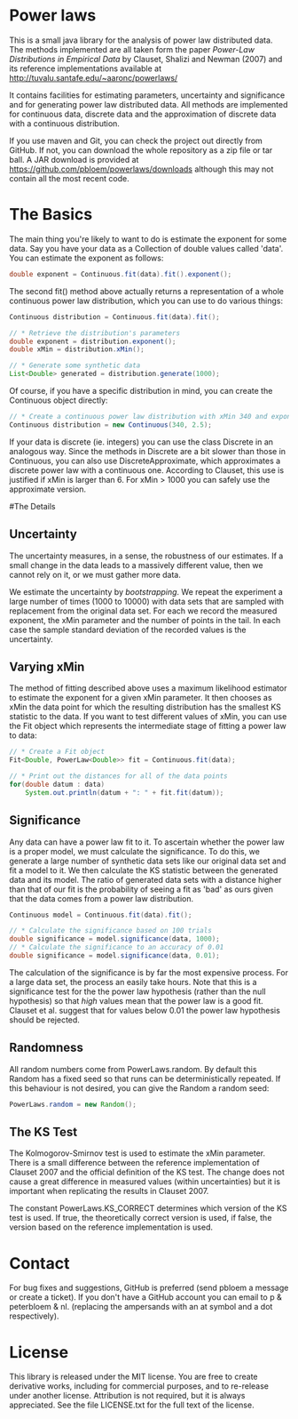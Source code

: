 Power laws
=========

This is a small java library for the analysis of power law distributed data. The
methods implemented are all taken form the paper _Power-Law Distributions in 
Empirical Data_ by Clauset, Shalizi and Newman (2007) and its reference 
implementations available at http://tuvalu.santafe.edu/~aaronc/powerlaws/

It contains facilities for estimating parameters, uncertainty and significance 
and for generating power law distributed data. All methods are implemented for 
continuous data, discrete data and the approximation of discrete data with a 
continuous distribution.

If you use maven and Git, you can check the project out directly from GitHub. If
not, you can download the whole repository as a zip file or tar ball. A JAR
 download is provided at https://github.com/pbloem/powerlaws/downloads although 
this may not contain all the most recent code.
 
# The Basics

The main thing you're likely to want to do is estimate the exponent for 
some data. Say you have your data as a Collection of double values called 'data'.
You can estimate the exponent as follows:

```java
double exponent = Continuous.fit(data).fit().exponent();
```

The second fit() method above actually returns a representation of a whole 
continuous power law distribution, which you can use to do various things:

```java
Continuous distribution = Continuous.fit(data).fit();

// * Retrieve the distribution's parameters
double exponent = distribution.exponent();
double xMin = distribution.xMin();

// * Generate some synthetic data
List<Double> generated = distribution.generate(1000);
```

Of course, if you have a specific distribution in mind, you can create the 
Continuous object directly:
 
 ```java
 // * Create a continuous power law distribution with xMin 340 and exponent 2.5 
 Continuous distribution = new Continuous(340, 2.5);
 ```

If your data is discrete (ie. integers) you can use the class Discrete in an 
analogous way. Since the methods in Discrete are a bit slower than those in 
Continuous, you can also use DiscreteApproximate, which approximates a discrete
power law with a continuous one. According to Clauset, this use is justified if
xMin is larger than 6. For xMin > 1000 you can safely use the approximate 
version.

#The Details

## Uncertainty

The uncertainty measures, in a sense, the robustness of our estimates. If a 
small change in the data leads to a massively different value, then we cannot 
rely on it, or we must gather more data.

We estimate the uncertainty by _bootstrapping_. We repeat the experiment a large 
number of times (1000 to 10000) with data sets that are sampled with replacement
from the original data set. For each we record the measured exponent, the xMin 
parameter and the number of points in the tail. In each case the sample standard 
deviation of the recorded values is the uncertainty.

## Varying xMin

The method of fitting described above uses a maximum likelihood estimator to 
estimate the exponent for a given xMin parameter. It then chooses as xMin the 
data point for which the resulting distribution has the smallest KS statistic to 
the data. If you want to test different values of xMin, you can use the Fit 
object which represents the intermediate stage of fitting a power law to data:

```java
// * Create a Fit object
Fit<Double, PowerLaw<Double>> fit = Continuous.fit(data);

// * Print out the distances for all of the data points
for(double datum : data)
	System.out.println(datum + ": " + fit.fit(datum)); 
```

## Significance

Any data can have a power law fit to it. To ascertain whether the power law is
a proper model, we must calculate the significance. To do this, we generate 
a large number of synthetic data sets like our original data set and fit a model
to it. We then calculate the KS statistic between the generated data and its 
model. The ratio of generated data sets with a distance higher than that of our 
fit is the probability of seeing a fit as 'bad' as ours given that the data comes
from a power law distribution.

```java
Continuous model = Continuous.fit(data).fit();

// * Calculate the significance based on 100 trials
double significance = model.significance(data, 1000);
// * Calculate the significance to an accuracy of 0.01
double significance = model.significance(data, 0.01);
```

The calculation of the significance is by far the most expensive process. For a 
large data set, the process an easily take hours. Note that this is a 
significance test for the the power law hypothesis (rather than the null 
hypothesis) so that _high_ values mean that the power law is a good fit. Clauset 
et al. suggest that for values below 0.01 the power law hypothesis should be 
rejected. 

## Randomness

All random numbers come from PowerLaws.random. By default this Random has a 
fixed seed so that runs can be deterministically repeated. If this behaviour
is not desired, you can give the Random a random seed:
```java
PowerLaws.random = new Random();
```

## The KS Test

The Kolmogorov-Smirnov test is used to estimate the xMin parameter. There is a
small difference between the reference implementation of Clauset 2007 and the 
official definition of the KS test. The change does not cause a great difference 
in measured values (within uncertainties) but it is important when replicating 
the results in Clauset 2007. 

The constant PowerLaws.KS_CORRECT determines which version of the KS test is 
used. If true, the theoretically correct version is used, if false, the version 
based on the reference implementation is used.

# Contact

For bug fixes and suggestions, GitHub is preferred (send pbloem a message or 
create a ticket). If you don't have a GitHub account you can email to 
p & peterbloem & nl. (replacing the ampersands with an at symbol and a dot 
respectively).

# License

This library is released under the MIT license. You are free to create derivative
works, including for commercial purposes, and to re-release under another license.
Attribution is not required, but it is always appreciated. See the file 
LICENSE.txt for the full text of the license.

  